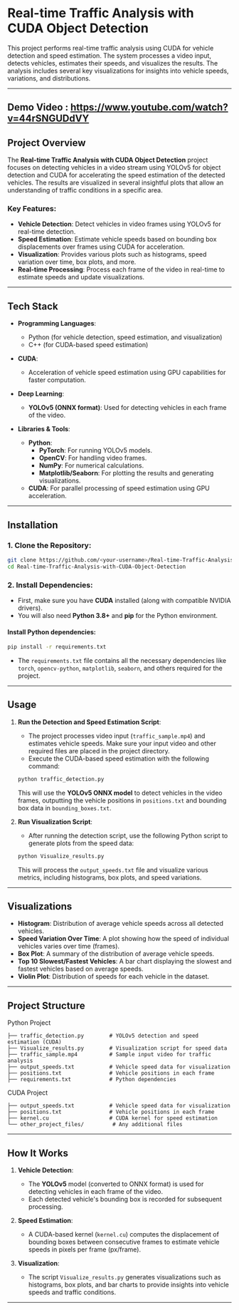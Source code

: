 
# Real-time Traffic Analysis with CUDA Object Detection

This project performs real-time traffic analysis using CUDA for vehicle detection and speed estimation. The system processes a video input, detects vehicles, estimates their speeds, and visualizes the results. The analysis includes several key visualizations for insights into vehicle speeds, variations, and distributions.

---

## Demo Video : https://www.youtube.com/watch?v=44rSNGUDdVY

## Project Overview

The **Real-time Traffic Analysis with CUDA Object Detection** project focuses on detecting vehicles in a video stream using YOLOv5 for object detection and CUDA for accelerating the speed estimation of the detected vehicles. The results are visualized in several insightful plots that allow an understanding of traffic conditions in a specific area.

### Key Features:
- **Vehicle Detection**: Detect vehicles in video frames using YOLOv5 for real-time detection.
- **Speed Estimation**: Estimate vehicle speeds based on bounding box displacements over frames using CUDA for acceleration.
- **Visualization**: Provides various plots such as histograms, speed variation over time, box plots, and more.
- **Real-time Processing**: Process each frame of the video in real-time to estimate speeds and update visualizations.

---

## Tech Stack

- **Programming Languages**: 
  - Python (for vehicle detection, speed estimation, and visualization)
  - C++ (for CUDA-based speed estimation)
  
- **CUDA**: 
  - Acceleration of vehicle speed estimation using GPU capabilities for faster computation.

- **Deep Learning**: 
  - **YOLOv5 (ONNX format)**: Used for detecting vehicles in each frame of the video.

- **Libraries & Tools**:
  - **Python**:
    - **PyTorch**: For running YOLOv5 models.
    - **OpenCV**: For handling video frames.
    - **NumPy**: For numerical calculations.
    - **Matplotlib/Seaborn**: For plotting the results and generating visualizations.
  - **CUDA**: For parallel processing of speed estimation using GPU acceleration.
  
---

## Installation

### 1. Clone the Repository:
```bash
git clone https://github.com/<your-username>/Real-time-Traffic-Analysis-with-CUDA-Object-Detection.git
cd Real-time-Traffic-Analysis-with-CUDA-Object-Detection
```

### 2. Install Dependencies:
- First, make sure you have **CUDA** installed (along with compatible NVIDIA drivers).
- You will also need **Python 3.8+** and **pip** for the Python environment.

#### Install Python dependencies:
```bash
pip install -r requirements.txt
```

- The `requirements.txt` file contains all the necessary dependencies like `torch`, `opencv-python`, `matplotlib`, `seaborn`, and others required for the project.

---

## Usage

1. **Run the Detection and Speed Estimation Script**:
   - The project processes video input (`traffic_sample.mp4`) and estimates vehicle speeds. Make sure your input video and other required files are placed in the project directory.
   - Execute the CUDA-based speed estimation with the following command:

   ```bash
   python traffic_detection.py
   ```

   This will use the **YOLOv5 ONNX model** to detect vehicles in the video frames, outputting the vehicle positions in `positions.txt` and bounding box data in `bounding_boxes.txt`.

2. **Run Visualization Script**:
   - After running the detection script, use the following Python script to generate plots from the speed data:

   ```bash
   python Visualize_results.py
   ```

   This will process the `output_speeds.txt` file and visualize various metrics, including histograms, box plots, and speed variations.

---

## Visualizations

- **Histogram**: Distribution of average vehicle speeds across all detected vehicles.
- **Speed Variation Over Time**: A plot showing how the speed of individual vehicles varies over time (frames).
- **Box Plot**: A summary of the distribution of average vehicle speeds.
- **Top 10 Slowest/Fastest Vehicles**: A bar chart displaying the slowest and fastest vehicles based on average speeds.
- **Violin Plot**: Distribution of speeds for each vehicle in the dataset.

---

## Project Structure

Python Project
```
├── traffic_detection.py        # YOLOv5 detection and speed estimation (CUDA)
├── Visualize_results.py        # Visualization script for speed data
├── traffic_sample.mp4          # Sample input video for traffic analysis
├── output_speeds.txt           # Vehicle speed data for visualization
├── positions.txt               # Vehicle positions in each frame
├── requirements.txt            # Python dependencies
```

CUDA Project
```
├── output_speeds.txt           # Vehicle speed data for visualization
├── positions.txt               # Vehicle positions in each frame
├── kernel.cu                   # CUDA kernel for speed estimation
└── other_project_files/         # Any additional files
```

---

## How It Works

1. **Vehicle Detection**:
   - The **YOLOv5** model (converted to ONNX format) is used for detecting vehicles in each frame of the video.
   - Each detected vehicle's bounding box is recorded for subsequent processing.

2. **Speed Estimation**:
   - A CUDA-based kernel (`kernel.cu`) computes the displacement of bounding boxes between consecutive frames to estimate vehicle speeds in pixels per frame (px/frame).

3. **Visualization**:
   - The script `Visualize_results.py` generates visualizations such as histograms, box plots, and bar charts to provide insights into vehicle speeds and traffic conditions.

---
